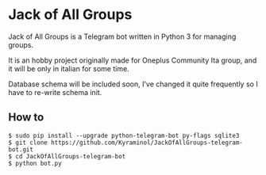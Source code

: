 # Jack of All Groups

Jack of All Groups is a Telegram bot written in Python 3 for managing groups.

It is an hobby project originally made for Oneplus Community Ita group, and it will be only in italian for some time.

Database schema will be included soon, I've changed it quite frequently so I have to re-write schema init.


## How to

```
$ sudo pip install --upgrade python-telegram-bot py-flags sqlite3
$ git clone https://github.com/Kyraminol/JackOfAllGroups-telegram-bot.git
$ cd JackOfAllGroups-telegram-bot
$ python bot.py
```